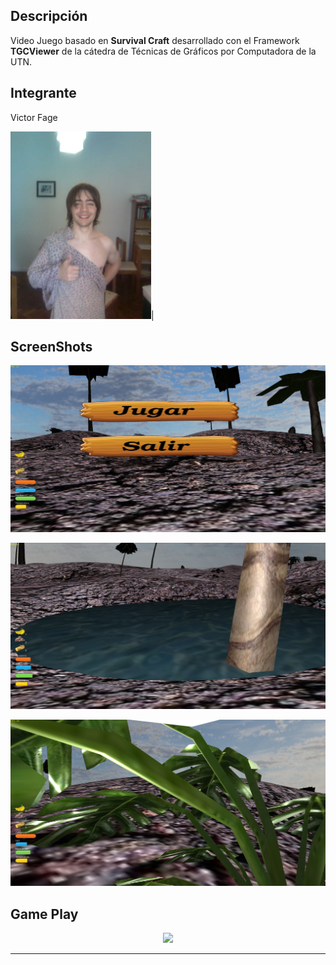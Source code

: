 ﻿## Descripción ##
Video Juego basado en **Survival Craft** desarrollado con el Framework **TGCViewer** de la cátedra de Técnicas de Gráficos por Computadora de la UTN.

## Integrante ##
Victor Fage

<img src="https://github.com/rotcivegaf/TGC_2017_2C_3572_4eveal1/blob/master/screen%20entrega/1.jpg" height="300">|

## ScreenShots ##

![Image of Yaktocat](https://github.com/rotcivegaf/TGC_2017_2C_3572_4eveal1/blob/master/screen%20entrega/1.png)

![Image of Yaktocat](https://github.com/rotcivegaf/TGC_2017_2C_3572_4eveal1/blob/master/screen%20entrega/2.png)

![Image of Yaktocat](https://github.com/rotcivegaf/TGC_2017_2C_3572_4eveal1/blob/master/screen%20entrega/3.png)

## Game Play ##

<center><a href='https://d.tube/#!/v/shetrix/tezwin9g'><img src='https://d.tube/#!/v/shetrix/wlif13ys'></a></center><hr>
